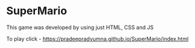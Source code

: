 # SuperMario
 This game was developed by using just HTML, CSS and JS
 
To play click - https://pradeepradyumna.github.io/SuperMario/index.html
